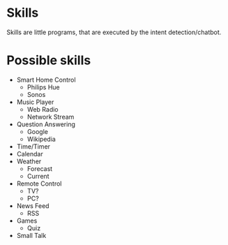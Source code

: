 # Skills
Skills are little programs, that are executed by the intent detection/chatbot.



# Possible skills
* Smart Home Control
    * Philips Hue
    * Sonos
* Music Player
    * Web Radio
    * Network Stream
* Question Answering
    * Google
    * Wikipedia
* Time/Timer
* Calendar
* Weather
    * Forecast
    * Current
* Remote Control
    * TV?
    * PC?
* News Feed
    * RSS
* Games
    * Quiz
* Small Talk
